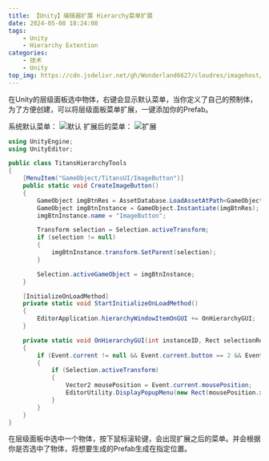 ```yaml
---
title: 【Unity】编辑器扩展 Hierarchy菜单扩展
date: 2024-05-08 18:24:08
tags:
    - Unity
    - Hierarchy Extention
categories:
    - 技术
    - Unity
top_img: https://cdn.jsdelivr.net/gh/Wonderland6627/cloudres/imagehost/07393c4437cc5e0cb7589e9194807fedd2cd0a3c.jpg
---
```


在Unity的层级面板选中物体，右键会显示默认菜单，当你定义了自己的预制体，为了方便创建，可以将层级面板菜单扩展，一键添加你的Prefab。

系统默认菜单：
![默认](https://cdn.jsdelivr.net/gh/Wonderland6627/cloudres/blog/20210506111403229.jpg)
扩展后的菜单：
![扩展](https://cdn.jsdelivr.net/gh/Wonderland6627/cloudres/blog/20210506111504446.jpg)

```csharp
using UnityEngine;
using UnityEditor;

public class TitansHierarchyTools
{
    [MenuItem("GameObject/TitansUI/ImageButton")]
    public static void CreateImageButton()
    {
        GameObject imgBtnRes = AssetDatabase.LoadAssetAtPath<GameObject>("UIPrefabs/ImageButton");
        GameObject imgBtnInstance = GameObject.Instantiate(imgBtnRes);
        imgBtnInstance.name = "ImageButton";

        Transform selection = Selection.activeTransform;
        if (selection != null)
        {
            imgBtnInstance.transform.SetParent(selection);
        }

        Selection.activeGameObject = imgBtnInstance;
    }

    [InitializeOnLoadMethod]
    private static void StartInitializeOnLoadMethod()
    {
        EditorApplication.hierarchyWindowItemOnGUI += OnHierarchyGUI;
    }

    private static void OnHierarchyGUI(int instanceID, Rect selectionRect)
    {
        if (Event.current != null && Event.current.button == 2 && Event.current.type <= EventType.MouseUp)
        {
            if (Selection.activeTransform)
            {
                Vector2 mousePosition = Event.current.mousePosition;
                EditorUtility.DisplayPopupMenu(new Rect(mousePosition.x, mousePosition.y, 0, 0), "GameObject/", null);
            }
        }
    }
}
```
在层级面板中选中一个物体，按下鼠标滚轮键，会出现扩展之后的菜单。并会根据你是否选中了物体，将想要生成的Prefab生成在指定位置。